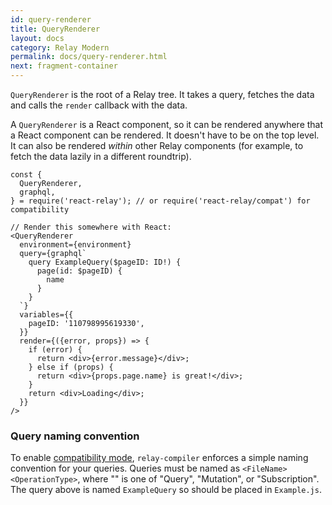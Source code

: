 ```yaml
---
id: query-renderer
title: QueryRenderer
layout: docs
category: Relay Modern
permalink: docs/query-renderer.html
next: fragment-container
---
```


`QueryRenderer` is the root of a Relay tree. It takes a query, fetches the data and calls the `render` callback with the data.

A `QueryRenderer` is a React component, so it can be rendered anywhere that a React component can be rendered. It doesn't have to be on the top level. It can also be rendered *within* other Relay components (for example, to fetch the data lazily in a different roundtrip).

```
const {
  QueryRenderer,
  graphql,
} = require('react-relay'); // or require('react-relay/compat') for compatibility

// Render this somewhere with React:
<QueryRenderer
  environment={environment}
  query={graphql`
    query ExampleQuery($pageID: ID!) {
      page(id: $pageID) {
        name
      }
    }
  `}
  variables={{
    pageID: '110798995619330',
  }}
  render={({error, props}) => {
    if (error) {
      return <div>{error.message}</div>;
    } else if (props) {
      return <div>{props.page.name} is great!</div>;
    }
    return <div>Loading</div>;
  }}
/>
```

### Query naming convention

To enable [compatibility mode](./relay-compat.html), `relay-compiler` enforces a simple naming convention for your queries. Queries must be named as `<FileName><OperationType>`, where "<OperationType>" is one of "Query", "Mutation", or "Subscription". The query above is named `ExampleQuery` so should be placed in `Example.js`.
